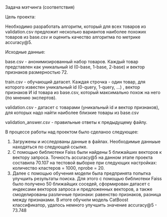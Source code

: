 Задача мэтчинга (соответствия)

Цель проекта:

Необходимо разработать алгоритм, который для всех товаров из validation.csv предложит несколько вариантов наиболее похожих товаров из base.csv и оценить качество алгоритма по метрике accuracy@5. 


Исходные данные:

base.csv - анонимизированный набор товаров. Каждый товар представлен как уникальный id (0-base, 1-base, 2-base) и вектор признаков размерностью 72.

train.csv - обучающий датасет. Каждая строчка - один товар, для которого известен уникальный id (0-query, 1-query, …) , вектор признаков И id товара из base.csv, который максимально похож на него (по мнению экспертов).

validation.csv - датасет с товарами (уникальный id и вектор признаков), для которых надо найти наиболее близкие товары из base.csv

validation_answer.csv - правильные ответы к предыдущему файлу.

В процессе работы над проектом было сделаноо следующее:

1. Загружены и исследованы данные в файлах. Необходимые данныые находяться по следующей ссылке.
2. С помощью библиотеки Faiss были найдены 5 ближайших векторов к вектору запроса. Точность accuracy@5 на данном этапе проекта составила 70.107 на тестовой выборке при следующих настройках: количество кластеров = 1000, nprobe = 20.  
3. Далее с помощью обучения модели была предпринята попытка улучшить результаты поиска. Для этого с помощью библиотеки Faiss было получено 50 ближайщих соседей, сформирован датасет с индексами векторов запроса и предложенных векторов, а также смоделированы различные признаки: равенство признаков, разница между признаками. В итоге обучили модель CatBoost классификатор, удалось немного улучшить значение accuracy@5 - 73.748